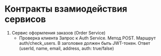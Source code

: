 # Контракты взамиодействия сервисов
  1. Сервис оформления заказов (Order Service)
      - Проверка клиента
           Запрос к Auth Service. Метод POST. Маршрут auth/check_users. В заголовке должен быть JWT-токен. Ответ (userId, name, email, address, auth: true/false)
